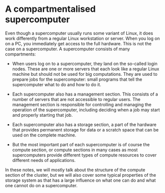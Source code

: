 # A compartmentalised supercomputer

Even though a supercomputer usually runs some variant of Linux, it does work differently
from a regular Linux workstation or server. When you log on on a PC, you immediately get
access to the full hardware. This is not the case on a supercomputer. A supercomputer consists
of many compartments:

-   When users log on to a supercomputer, they land on the so-called login nodes. These are
    one or more servers that each look like a regular Linux machine but should not be used for
    big computations. They are used to prepare jobs for the supercomputer: small programs that
    tell the supercomputer what to do and how to do it.

-   Each supercomputer also has a management section. This consists of a number of servers that
    are not accessible to regular users. The management section is responsible for controlling and
    managing the operation of the supercomputer, including deciding when a job may start and properly
    starting that job.

-   Each supercomputer also has a storage section, a part of the hardware that provides permanent storage
    for data or a scratch space that can be used on the complete machine.

-   But the most important part of each supercomputer is of course the compute section, or compute sections
    in many cases as most supercomputers provide different types of compute resources to cover different needs
    of applications.

In these notes, we will mostly talk about the structure of the compute section of the cluster, but we will
also cover some typical properties of the storage system as that has a large influence on what one can do
and what one cannot do on a supercomputer.
